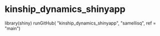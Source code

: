# kinship_dynamics_shinyapp

library(shiny)
runGitHub( "kinship_dynamics_shinyapp", "samellisq", ref = "main")
